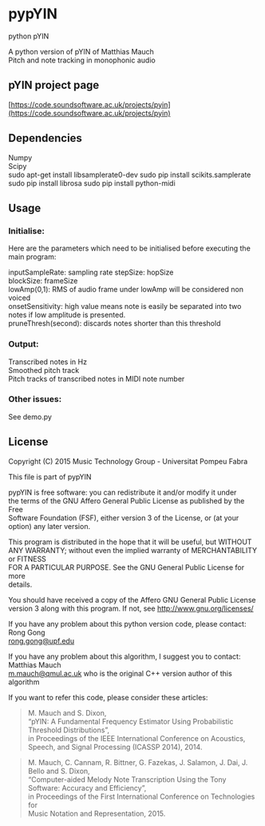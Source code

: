 # pypYIN
python pYIN

A python version of pYIN of Matthias Mauch  
Pitch and note tracking in monophonic audio

## pYIN project page
[https://code.soundsoftware.ac.uk/projects/pyin](https://code.soundsoftware.ac.uk/projects/pyin)

## Dependencies
Numpy  
Scipy  
sudo apt-get install libsamplerate0-dev
sudo pip install scikits.samplerate
sudo pip install librosa
sudo pip install python-midi

## Usage

### Initialise:  
Here are the parameters which need to be initialised before executing the main program:  

inputSampleRate:      sampling rate
stepSize:             hopSize  
blockSize:            frameSize  
lowAmp(0,1):          RMS of audio frame under lowAmp will be considered non voiced  
onsetSensitivity:     high value means note is easily be separated into two notes if low amplitude is presented.  
pruneThresh(second):  discards notes shorter than this threshold

### Output:
Transcribed notes in Hz  
Smoothed pitch track  
Pitch tracks of transcribed notes in MIDI note number  

### Other issues:
See demo.py

## License
 Copyright (C) 2015  Music Technology Group - Universitat Pompeu Fabra  
 
 This file is part of pypYIN  
 
 pypYIN is free software: you can redistribute it and/or modify it under  
 the terms of the GNU Affero General Public License as published by the Free  
 Software Foundation (FSF), either version 3 of the License, or (at your  
 option) any later version.  
 
 This program is distributed in the hope that it will be useful, but WITHOUT  
 ANY WARRANTY; without even the implied warranty of MERCHANTABILITY or FITNESS  
 FOR A PARTICULAR PURPOSE.  See the GNU General Public License for more  
 details.  
 
 You should have received a copy of the Affero GNU General Public License  
 version 3 along with this program.  If not, see http://www.gnu.org/licenses/  

 If you have any problem about this python version code, please contact: Rong Gong  
 rong.gong@upf.edu  
 
 If you have any problem about this algorithm, I suggest you to contact: Matthias Mauch  
 m.mauch@qmul.ac.uk who is the original C++ version author of this algorithm  
 
 If you want to refer this code, please consider these articles: 
 
 > M. Mauch and S. Dixon,  
 > “pYIN: A Fundamental Frequency Estimator Using Probabilistic Threshold Distributions”,  
 > in Proceedings of the IEEE International Conference on Acoustics,  
 > Speech, and Signal Processing (ICASSP 2014), 2014.  
 
 > M. Mauch, C. Cannam, R. Bittner, G. Fazekas, J. Salamon, J. Dai, J. Bello and S. Dixon,  
 > “Computer-aided Melody Note Transcription Using the Tony Software: Accuracy and Efficiency”,  
 > in Proceedings of the First International Conference on Technologies for  
 > Music Notation and Representation, 2015.  

